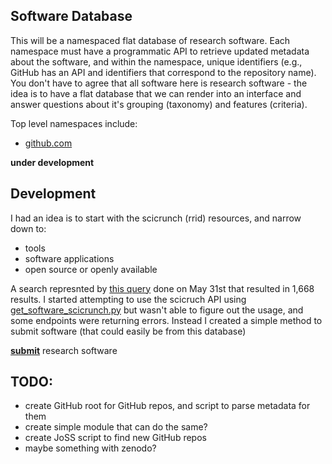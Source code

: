## Software Database

This will be a namespaced flat database of research software. Each namespace must have
a programmatic API to retrieve updated metadata about the software, and within
the namespace, unique identifiers (e.g., GitHub has an API and identifiers that
correspond to the repository name). You don't have to agree that all software here
is research software - the idea is to have a flat database that we can render
into an interface and answer questions about it's grouping (taxonomy) and
features (criteria).

Top level namespaces include:

 - [github.com](github.com)


**under development**

## Development

I had an idea is to start with the scicrunch (rrid) resources, and narrow down to:

 - tools
 - software applications
 - open source or openly available

A search represnted by [this query](https://scicrunch.org/resources/Tools/search?q=%2A&l=&facet[]=Resource%20Type%3Asoftware%20application&sort=asc&column=Proper%20Citation&sort=asc&facet[]=Availability:Free&facet[]=Availability:Available%20for%20download&facet[]=Availability:Freely%20available&facet[]=Availability:GNU%20General%20Public%20License&facet[]=Availability:Open%20source&facet[]=Availability:Public&facet[]=Availability:BSD%20License) 
done on May 31st that resulted in 1,668 results. I started attempting to use the scicruch API using [get_software_scicrunch.py](get_software_scicrunch.py) but wasn't able to figure out
the usage, and some endpoints were returning errors. Instead I created a simple
method to submit software (that could easily be from this database)

[**submit**](https://forms.gle/P8kx8o994FhRBuCXA) research software


## TODO:

 - create GitHub root for GitHub repos, and script to parse metadata for them
 - create simple module that can do the same?
 - create JoSS script to find new GitHub repos
 - maybe something with zenodo?
